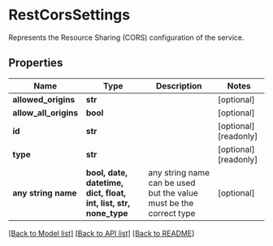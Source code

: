 # RestCorsSettings

Represents the Resource Sharing (CORS) configuration of the service.

## Properties
Name | Type | Description | Notes
------------ | ------------- | ------------- | -------------
**allowed_origins** | **str** |  | [optional] 
**allow_all_origins** | **bool** |  | [optional] 
**id** | **str** |  | [optional] [readonly] 
**type** | **str** |  | [optional] [readonly] 
**any string name** | **bool, date, datetime, dict, float, int, list, str, none_type** | any string name can be used but the value must be the correct type | [optional]

[[Back to Model list]](../README.md#documentation-for-models) [[Back to API list]](../README.md#documentation-for-api-endpoints) [[Back to README]](../README.md)


